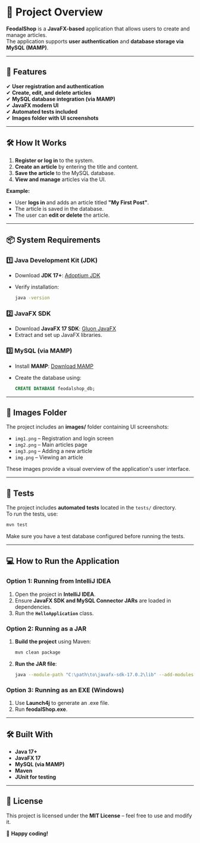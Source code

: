 # 📖 Project Overview
**FeodalShop** is a **JavaFX-based** application that allows users to create and manage articles.  
The application supports **user authentication** and **database storage via MySQL (MAMP)**.  

---

## 🚀 Features
✔ **User registration and authentication**  
✔ **Create, edit, and delete articles**  
✔ **MySQL database integration (via MAMP)**  
✔ **JavaFX modern UI**  
✔ **Automated tests included**  
✔ **Images folder with UI screenshots**  

---

## 🛠 How It Works
1. **Register or log in** to the system.
2. **Create an article** by entering the title and content.
3. **Save the article** to the MySQL database.
4. **View and manage** articles via the UI.

**Example:**
- User **logs in** and adds an article titled **"My First Post"**.
- The article is saved in the database.
- The user can **edit or delete** the article.

---

## 📦 System Requirements

### **1️⃣ Java Development Kit (JDK)**
- Download **JDK 17+**: [Adoptium JDK](https://adoptium.net/)  
- Verify installation:
  
  ```sh
  java -version
  ```

### **2️⃣ JavaFX SDK**
- Download **JavaFX 17 SDK**: [Gluon JavaFX](https://gluonhq.com/products/javafx/)  
- Extract and set up JavaFX libraries.

### **3️⃣ MySQL (via MAMP)**
- Install **MAMP**: [Download MAMP](https://www.mamp.info/en/)  
- Create the database using:
  
  ```sql
  CREATE DATABASE feodalshop_db;
  ```

---

## 📂 Images Folder

The project includes an **images/** folder containing UI screenshots:
- `img1.png` – Registration and login screen  
- `img2.png` – Main articles page  
- `img3.png` – Adding a new article  
- `img.png` – Viewing an article  

These images provide a visual overview of the application's user interface.

---

## 🧪 Tests

The project includes **automated tests** located in the `tests/` directory.  
To run the tests, use:

```sh
mvn test
```

Make sure you have a test database configured before running the tests.

---

## 💻 How to Run the Application

### **Option 1: Running from IntelliJ IDEA**
1. Open the project in **IntelliJ IDEA**.
2. Ensure **JavaFX SDK and MySQL Connector JARs** are loaded in dependencies.
3. Run the **`HelloApplication`** class.

### **Option 2: Running as a JAR**
1. **Build the project** using Maven:
   
   ```sh
   mvn clean package
   ```

2. **Run the JAR file**:
   
   ```sh
   java --module-path "C:\path\to\javafx-sdk-17.0.2\lib" --add-modules javafx.controls,javafx.fxml -jar target/feodalShop.jar
   ```

### **Option 3: Running as an EXE (Windows)**
1. Use **Launch4j** to generate an .exe file.
2. Run **feodalShop.exe**.

---

## 🛠 Built With
- **Java 17+**
- **JavaFX 17**
- **MySQL (via MAMP)**
- **Maven**
- **JUnit for testing**

---

## 📜 License
This project is licensed under the **MIT License** – feel free to use and modify it.  

🚀 **Happy coding!**
